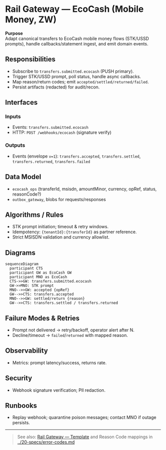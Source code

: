 # Rail Gateway — EcoCash (Mobile Money, ZW)

**Purpose**  
Adapt canonical transfers to EcoCash mobile money flows (STK/USSD prompts), handle callbacks/statement ingest, and emit domain events.

## Responsibilities
- Subscribe to `transfers.submitted.ecocash` (PUSH primary).
- Trigger STK/USSD prompt, poll status, handle async callbacks.
- Map reason/return codes; emit `accepted/settled/returned/failed`.
- Persist artifacts (redacted) for audit/recon.

## Interfaces
### Inputs
- Events: `transfers.submitted.ecocash`
- HTTP: `POST /webhooks/ecocash` (signature verify)

### Outputs
- Events (envelope `v=1`): `transfers.accepted`, `transfers.settled`, `transfers.returned`, `transfers.failed`

## Data Model
- `ecocash_ops` (transferId, msisdn, amountMinor, currency, opRef, status, reasonCode?)
- `outbox_gateway`, blobs for requests/responses

## Algorithms / Rules
- STK prompt initiation; timeout & retry windows.
- Idempotency: `{tenantId}:{transferId}` as partner reference.
- Strict MSISDN validation and currency allowlist.

## Diagrams
```mermaid
sequenceDiagram
  participant CTS
  participant GW as EcoCash GW
  participant MNO as EcoCash
  CTS->>GW: transfers.submitted.ecocash
  GW->>MNO: STK prompt
  MNO-->>GW: accepted {opRef}
  GW-->>CTS: transfers.accepted
  MNO-->>GW: settled/return {reason}
  GW-->>CTS: transfers.settled / transfers.returned
```

## Failure Modes & Retries
- Prompt not delivered → retry/backoff, operator alert after N.
- Decline/timeout → `failed`/`returned` with mapped reason.

## Observability
- Metrics: prompt latency/success, returns rate.

## Security
- Webhook signature verification; PII redaction.

## Runbooks
- Replay webhook; quarantine poison messages; contact MNO if outage persists.

---

> See also: [Rail Gateway — Template](./rail-gateway-template.md) and Reason Code mappings in [../20-specs/error-codes.md](../20-specs/error-codes.md)

